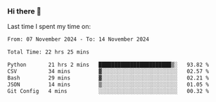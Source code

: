 ### Hi there 👋

<!--
**Grav1tum/Grav1tum** is a ✨ _special_ ✨ repository because its `README.md` (this file) appears on your GitHub profile.

Here are some ideas to get you started:

- 🔭 I’m currently working on ...
- 🌱 I’m currently learning ...
- 👯 I’m looking to collaborate on ...
- 🤔 I’m looking for help with ...
- 💬 Ask me about ...
- 📫 How to reach me: ...
- 😄 Pronouns: ...
- ⚡ Fun fact: ...
-->
Last time I spent my time on:
<!--START_SECTION:waka-->

```txt
From: 07 November 2024 - To: 14 November 2024

Total Time: 22 hrs 25 mins

Python       21 hrs 2 mins   ███████████████████████▒░   93.82 %
CSV          34 mins         ▓░░░░░░░░░░░░░░░░░░░░░░░░   02.57 %
Bash         29 mins         ▓░░░░░░░░░░░░░░░░░░░░░░░░   02.21 %
JSON         14 mins         ▒░░░░░░░░░░░░░░░░░░░░░░░░   01.05 %
Git Config   4 mins          ░░░░░░░░░░░░░░░░░░░░░░░░░   00.32 %
```

<!--END_SECTION:waka-->

